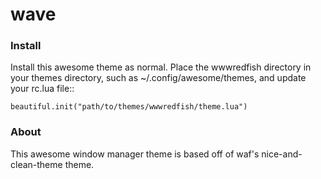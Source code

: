 wave
====

### Install
Install this awesome theme as normal. Place the wwwredfish directory
in your themes directory, such as ~/.config/awesome/themes, and update your
rc.lua file::

    beautiful.init("path/to/themes/wwwredfish/theme.lua")

### About
This awesome window manager theme is based off of waf's nice-and-clean-theme theme.
